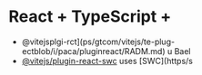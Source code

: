 # React + TypeScript + 

- @vitejsplgi-rct](ps/gtcom/vitejs/te-plug-ectblob/i/paca/pluginreact/RADM.md) u Bael
- [@vitejs/plugin-react-swc](https://github.com/vitejs/vite-plugin-react-swc) uses [SWC](https/s

